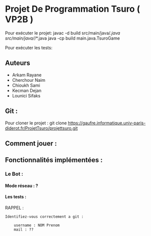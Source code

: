 # Projet De Programmation Tsuro ( VP2B )

Pour exécuter le projet:
javac -d build src/main/java/*.java src/main/java/*/*.java
java -cp build main.java.TsuroGame

Pour exécuter les tests:


## Auteurs
 - Arkam Rayane 
 - Cherchour Naim
 - Chioukh Sami
 - Kecman Dejan
 - Lounici Sifaks 

## Git : 

Pour cloner le projet :
        git clone https://gaufre.informatique.univ-paris-diderot.fr/ProjetTsuro/projettsuro.git
        
        
## Comment jouer :

## Fonctionnalités implémentées :

### Le Bot :

#### Mode réseau : ? 

#### Les tests :



RAPPEL : 

    Identifiez-vous correctement a git : 
    
        username : NOM Prenom
        mail : ??
        
        
    
        
    